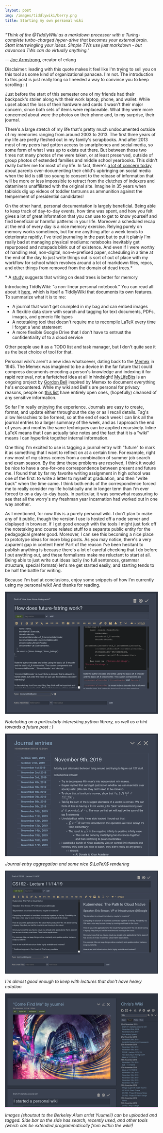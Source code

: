 ```yaml
---
layout: post
img: /images/tiddlywiki/berry.png
title: Starting my own personal wiki
---
```


*"Think of the @TiddlyWiki as a markdown processor with a Turing-complete turbo-charged hyper-drive that becomes your external brain. Start intertwingling your ideas. Simple TWs use just markdown - but advanced TWs can do virtually anything."*

 -- [Joe Armstrong](https://twitter.com/joeerl/status/1083249244897796096?s=20), creator of erlang

Disclaimer: leading with this quote makes it feel like I'm trying to sell you on this tool as some kind of organizational panacea. I'm not. The introduction to this post is just really long so I needed a way to convince you to keep scrolling : )

Just before the start of this semester one of my friends had their backpack's stolen along with their work laptop, phone, and wallet. While upset about the loss of their hardware and cards it wasn't their major concern, since both sets of items were replaceable. What they were more concerned about were the photos on their phone and, to my surprise, their journal.

There's a large stretch of my life that's pretty much undocumented outside of my memories ranging from around 2003 to 2013. The first three years of my life are pretty fleshed out in my family's scrapbooks. And after 2013 most of my peers had gotten access to smartphones and social media, so some form of what I was up to exists out there. But between those two times not many photos of me were taken, or at least preserved, outside of group photos of extended families and middle school yearbooks. This didn't really bother me for most of my life. In fact, there's [a lot of concern today](https://well.blogs.nytimes.com/2016/03/08/dont-post-about-me-on-social-media-children-say/) about parents over-documenting their child's upbringing on social media when the kid is still too young to consent to the release of information that will be more or less impossible to retract from the clutches of indexers and dataminers unaffiliated with the original site. Imagine in 35 years when tabloids dig up videos of toddler tantrums as ammunition against the temperment of presidential candidates! 

On the other hand, personal documentation is largely beneficial. Being able to keep track of day-to-day events, how time was spent, and how you felt gives a lot of great information that you can use to get to know yourself and find beneficial or harmful patterns in your life. Moreover a scheduled recap at the end of every day is a nice memory exercise. Relying purely on memory works sometimes, but for me anything after a week tends to deteriorate rapidly. I've tried journaling in the past but to put it plainly I'm really bad at managing physical mediums: notebooks inevitably get repurposed and notepads blink out of existence. And even if I were worthy of handling real, non-digital, non-e-prefixed paper, scheduling in a time at the end of the day to just write things out is sort of out of place with my workflow for school which revolves around a lot of markdown files, repos, and other things from removed from the domain of dead trees.*

\* A [study](https://journals.sagepub.com/doi/abs/10.1177/154193120905302218?casa_token=3sRkvfe5L-EAAAAA%3AfvzReNSf5xZLCSf7yyA4_dhhRgAIej7ZpF86wJ6zhG_JwNVXnE1pjJIA97wRiXsBwYPSui6o_Q&) suggests that writing on dead trees is better for memory

Introducing TiddlyWiki: "a non-linear personal notebook." 
You can read all about it [here](https://tiddlywiki.com/), which is itself a TiddlyWiki that documents its own features. To summarize what it is to me:

* A journal that won't get crumpled in my bag and can embed images
* A flexible data store with search and tagging for text documents, PDFs, images, and generic file types
* A notetaking tool that doesn't require me to recompile LaTeX every time I forget a \end statement
* A more flexible Google Drive that I don't have to entrust the confidentiality of to a cloud service

Other people use it as a TODO list and task manager, but I don't quite see it as the best choice of tool for that.

Personal wiki's aren't a new idea whatsoever, dating back to the [Memex](https://en.wikipedia.org/wiki/Memex) in 1945. The Memex was imagined to be a device in the far future that could compress documents encoding a person's knowledge and indexing it for rapid retrieval, not a farfetched idea at all in hindsight! [MyLifeBits](https://en.wikipedia.org/wiki/MyLifeBits) is an ongoing project by [Gordon Bell](https://en.wikipedia.org/wiki/Gordon_Bell) inspired by Memex to document everything he's encountered. While my wiki and Bell's are personal for privacy reasons, people on [this list](https://github.com/RichardLitt/meta-knowledge) have entirely open ones, (hopefully) cleansed of any sensitive information.

So far I'm really enjoying the experience. Journals are easy to create, format, and update either throughout the day or as I recall details. Tag's allow hierachies to be formed, so at the end of each week I can link all the journal entries to a larger summary of the week, and as I approach the end of years and months the same techniques can be applied recursively.  Inline LaTeX means that I can actually take notes and the fact that it is a "wiki" means I can hyperlink together internal information.

One thing I'm excited to use is tagging a journal entry with "future" to mark it as something that I want to reflect on at a certain time. For example, right now most of my stress comes from a combination of summer job search and exam season. By the time these problems are resolved, I think it would be nice to have a one-for-one correspondence between present and future me. I found that by far my favorite writing assignment in high school was one of the first: to write a letter to myself at graduation, and then "write back" when the time came. I think both ends of the correspondence forced me to really consider my life holistically and in longer term than I'm ever forced to on a day-to-day basis. In particular, it was somewhat reassuring to see that all the worry's my freshman year incarnation had worked out in one way another.

As I mentioned, for now this is a purely personal wiki. I don't plan to make any of it public, though the version I use is hosted off a node server and displayed in browser. If I get good enough with the tools I might just fork off the notetaking and course related stuff to a separate public entity for the pedagogical greater good. Moreover, I can see this becoming a nice place to prototype ideas for more blog posts. As you may notice, there's a very apparent gap in content here! Part of the reason I've been hesitant to publish anything is because there's a lot of careful checking that I do before I put anything out, and these formalisms make me reluctant to start at all. Being able to just write out ideas lazily (no full sentences, grammar structure, special formats) let's me get started easily, and starting tends to be half the battle for writing.

Because I'm bad at conclusions, enjoy some snippets of how I'm currently using my personal wiki! And thanks for reading.

![](/images/tiddlywiki/fstring.png)

*Notetaking on a particularly interesting python library, as well as a hint towards a future post : )*

![](/images/tiddlywiki/journal.png)

*Journal entry aggregation and some nice $\LaTeX$ rendering*

![](/images/tiddlywiki/lecture.png)

*I'm almost good enough to keep with lectures that don't have heavy notation*

![](/images/tiddlywiki/fullview.png)

*Images (shoutout to the Berkeley Alum artist Yuumeii) can be uploaded and tagged. Side bar on the side has search, recently used, and other tools (which can be extended programmatically from within the wiki!)*